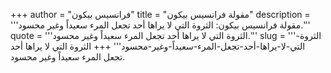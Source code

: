 +++
author = "فرانسيس بيكون"
title = "مقولة فرانسيس بيكون"
description = '''مقولة فرانسيس بيكون: الثروة التي لا يراها أحد تجعل المرء سعيداً وغير محسود.'''
quote = '''الثروة التي لا يراها أحد تجعل المرء سعيداً وغير محسود.'''
slug = '''الثروة-التي-لا-يراها-أحد-تجعل-المرء-سعيداً-وغير-محسود'''
+++
الثروة التي لا يراها أحد تجعل المرء سعيداً وغير محسود.
